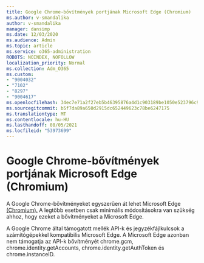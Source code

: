 ```yaml
---
title: Google Chrome-bővítmények portjának Microsoft Edge (Chromium)
ms.author: v-smandalika
author: v-smandalika
manager: dansimp
ms.date: 12/03/2020
ms.audience: Admin
ms.topic: article
ms.service: o365-administration
ROBOTS: NOINDEX, NOFOLLOW
localization_priority: Normal
ms.collection: Adm_O365
ms.custom:
- "9004032"
- "7102"
- "8297"
- "9004617"
ms.openlocfilehash: 34ec7e71a2f27eb5b46395876a4d1c903189be1050e523796c9f2a817c20aaa0
ms.sourcegitcommit: b5f7da89a650d2915dc652449623c78be6247175
ms.translationtype: MT
ms.contentlocale: hu-HU
ms.lasthandoff: 08/05/2021
ms.locfileid: "53973699"
---
```

# <a name="port-google-chrome-extensions-to-microsoft-edge-chromium"></a>Google Chrome-bővítmények portjának Microsoft Edge (Chromium)

A Google Chrome-bővítményeket egyszerűen át lehet Microsoft Edge [(Chromium).](https://docs.microsoft.com/microsoft-edge/extensions-chromium/developer-guide/port-chrome-extension) A legtöbb esetben csak minimális módosításokra van szükség ahhoz, hogy ezeket a bővítményeket a Microsoft Edge.

A Google Chrome által támogatott mellék API-k és jegyzékfájlkulcsok a számítógépekkel kompatibilis Microsoft Edge. A Microsoft Edge azonban nem támogatja az API-k bővítményét chrome.gcm, chrome.identity.getAccounts, chrome.identity.getAuthToken és chrome.instanceID.